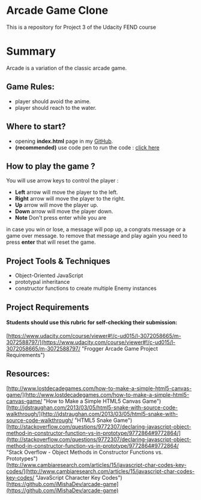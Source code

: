 # Arcade Game Clone
This is a repository for Project 3 of the Udacity FEND course

# Summary
 Arcade is a variation of the classic  arcade game.

## Game Rules:
- player should avoid the anime.
- player should reach to the water.

## Where to start?

- opening **index.html** page in my [GitHub](https://github.com/RehabMadkhali/ArcadeGameClone).
- **(recommended)** use code pen to run the code  : [click here](classroom.udacity.com/courses/ud001)


## How to play the game ?
You will use arrow keys to control the player :
- **Left** arrow will move the player to the left.
- **Right** arrow will move the player to the right.
- **Up** arrow will move the player up.
- **Down** arrow will move the player down.
- **Note** Don't press enter while you are

in case you win or lose, a message will pop up, a congrats message or a game over message. to remove that message and play again you need to press **enter** that will reset the game.

## Project Tools & Techniques
- Object-Oriented JavaScript
- prototypal inheritance
- constructor functions to create multiple Enemy instances


## Project Requirements
#### Students should use this rubric for self-checking their submission:
[https://www.udacity.com/course/viewer#!/c-ud015/l-3072058665/m-3072588797/](https://www.udacity.com/course/viewer#!/c-ud015/l-3072058665/m-3072588797/ "Frogger Arcade Game Project Requirements")

## Resources:
[http://www.lostdecadegames.com/how-to-make-a-simple-html5-canvas-game/](http://www.lostdecadegames.com/how-to-make-a-simple-html5-canvas-game/ "How to Make a Simple HTML5 Canvas Game")  
[http://jdstraughan.com/2013/03/05/html5-snake-with-source-code-walkthrough/](http://jdstraughan.com/2013/03/05/html5-snake-with-source-code-walkthrough/ "HTML5 Snake Game")  
[http://stackoverflow.com/questions/9772307/declaring-javascript-object-method-in-constructor-function-vs-in-prototype/9772864#9772864/](http://stackoverflow.com/questions/9772307/declaring-javascript-object-method-in-constructor-function-vs-in-prototype/9772864#9772864/ "Stack Overflow - Object Methods in Constructor Functions vs. Prototypes")  
[http://www.cambiaresearch.com/articles/15/javascript-char-codes-key-codes/](http://www.cambiaresearch.com/articles/15/javascript-char-codes-key-codes/ "JavaScript Character Key Codes")  
[https://github.com/iMishaDev/arcade-game](https://github.com/iMishaDev/arcade-game)  

